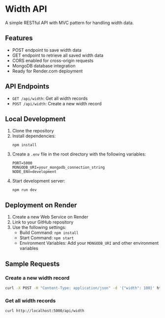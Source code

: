 # Width API

A simple RESTful API with MVC pattern for handling width data.

## Features

- POST endpoint to save width data
- GET endpoint to retrieve all saved width data
- CORS enabled for cross-origin requests
- MongoDB database integration
- Ready for Render.com deployment

## API Endpoints

- `GET /api/width`: Get all width records
- `POST /api/width`: Create a new width record

## Local Development

1. Clone the repository
2. Install dependencies:
   ```
   npm install
   ```
3. Create a `.env` file in the root directory with the following variables:
   ```
   PORT=5000
   MONGODB_URI=your_mongodb_connection_string
   NODE_ENV=development
   ```
4. Start development server:
   ```
   npm run dev
   ```

## Deployment on Render

1. Create a new Web Service on Render
2. Link to your GitHub repository
3. Use the following settings:
   - Build Command: `npm install`
   - Start Command: `npm start`
   - Environment Variables: Add your `MONGODB_URI` and other environment variables

## Sample Requests

### Create a new width record

```bash
curl -X POST -H "Content-Type: application/json" -d '{"width": 100}' http://localhost:5000/api/width
```

### Get all width records

```bash
curl http://localhost:5000/api/width
```

